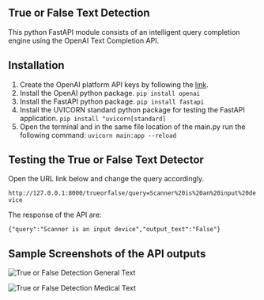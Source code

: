 ## True or False Text Detection ##

This python FastAPI module consists of an intelligent query completion engine using the OpenAI Text Completion API.

## Installation ##

1. Create the OpenAI platform API keys by following the [link](https://platform.openai.com/account/api-keys).
2. Install the OpenAI python package.
`pip install openai`
3. Install the FastAPI python package.
`pip install fastapi`
4. Install the UVICORN standard python package for testing the FastAPI application.
`pip install "uvicorn[standard]`
5. Open the terminal and in the same file location of the main.py run the following command:
`uvicorn main:app --reload`

## Testing the True or False Text Detector ##

Open the URL link below and change the query accordingly.

`http://127.0.0.1:8000/trueorfalse/query=Scanner%20is%20an%20input%20device`

The response of the API are:

`{"query":"Scanner is an input device","output_text":"False"}`

## Sample Screenshots of the API outputs ##

![True or False Detection General Text](truefalseimage.jpg)

![True or False Detection Medical Text](truefalseimage_medical.jpg)
